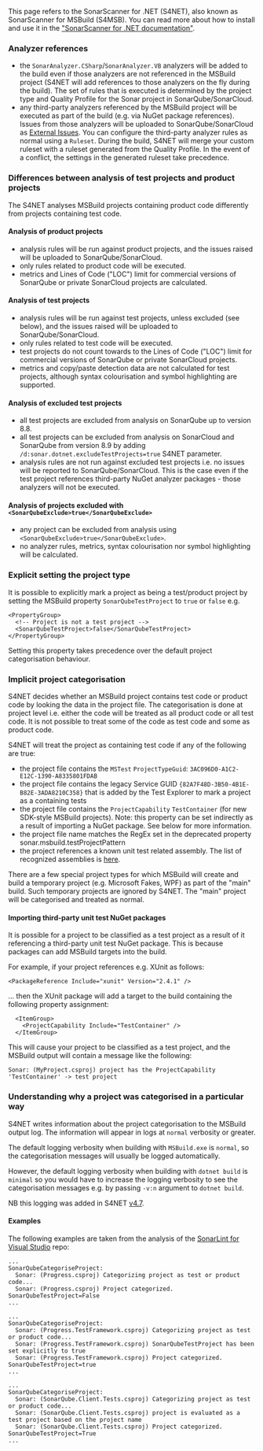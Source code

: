 This page refers to the SonarScanner for .NET (S4NET), also known as SonarScanner for MSBuild (S4MSB). You can read more about how to install and use it in the ["SonarScanner for .NET documentation"](https://redirect.sonarsource.com/doc/install-configure-scanner-msbuild.html).

### Analyzer references

* the `SonarAnalyzer.CSharp`/`SonarAnalyzer.VB` analyzers will be added to the build even if those analyzers are not referenced in the MSBuild project (S4NET will add references to those analyzers on the fly during the build). The set of rules that is executed is determined by the project type and Quality Profile for the Sonar project in SonarQube/SonarCloud.
* any third-party analyzers referenced by the MSBuild project will be executed as part of the build (e.g. via NuGet package references). Issues from those analyzers will be uploaded to SonarQube/SonarCloud as [External Issues](https://sonarcloud.io/documentation/analysis/external-issues/). You can configure the third-party analyzer rules as normal using a `Ruleset`. During the build, S4NET will merge your custom ruleset with a ruleset generated from the Quality Profile. In the event of a conflict, the settings in the generated ruleset take precedence.

### Differences between analysis of test projects and product projects

The S4NET analyses MSBuild projects containing product code differently from projects containing test code.

#### Analysis of product projects

* analysis rules will be run against product projects, and the issues raised will be uploaded to SonarQube/SonarCloud.
* only rules related to product code will be executed.
* metrics and Lines of Code ("LOC") limit for commercial versions of SonarQube or private SonarCloud projects are calculated.

#### Analysis of test projects

* analysis rules will be run against test projects, unless excluded (see below), and the issues raised will be uploaded to SonarQube/SonarCloud.
* only rules related to test code will be executed.
* test projects do not count towards to the Lines of Code ("LOC") limit for commercial versions of SonarQube or private SonarCloud projects.
* metrics and copy/paste detection data are not calculated for test projects, although syntax colourisation and symbol highlighting are supported.

#### Analysis of excluded test projects

* all test projects are excluded from analysis on SonarQube up to version 8.8.
* all test projects can be excluded from analysis on SonarCloud and SonarQube from version 8.9 by adding `/d:sonar.dotnet.excludeTestProjects=true` S4NET parameter.
* analysis rules are not run against excluded test projects i.e. no issues will be reported to SonarQube/SonarCloud. This is the case even if the test project references third-party NuGet analyzer packages - those analyzers will not be executed.

#### Analysis of projects excluded with `<SonarQubeExclude>true</SonarQubeExclude>`

* any project can be excluded from analysis using `<SonarQubeExclude>true</SonarQubeExclude>`.
* no analyzer rules, metrics, syntax colourisation nor symbol highlighting will be calculated.

### Explicit setting the project type
It is possible to explicitly mark a project as being a test/product project by setting the MSBuild property `SonarQubeTestProject` to `true` or `false` e.g.

```
<PropertyGroup>
  <!-- Project is not a test project -->
  <SonarQubeTestProject>false</SonarQubeTestProject>
</PropertyGroup>
```
Setting this property takes precedence over the default project categorisation behaviour.

### Implicit project categorisation
S4NET decides whether an MSBuild project contains test code or product code by looking the data in the project file. The categorisation is done at project level i.e. either the code will be treated as all product code or all test code. It is not possible to treat some of the code as test code and some as product code.

S4NET will treat the project as containing test code if any of the following are true:
* the project file contains the `MSTest` `ProjectTypeGuid`: `3AC096D0-A1C2-E12C-1390-A8335801FDAB`
* the project file contains the legacy Service GUID `{82A7F48D-3B50-4B1E-B82E-3ADA8210C358}` that is added by the Test Explorer to mark a project as a containing tests
* the project file contains the `ProjectCapability` `TestContainer` (for new SDK-style MSBuild projects). Note: this property can be set indirectly as a result of importing a NuGet package. See below for more information.
* the project file name matches the RegEx set in the deprecated property sonar.msbuild.testProjectPattern
* the project references a known unit test related assembly. The list of recognized assemblies is [here](https://github.com/SonarSource/sonar-scanner-msbuild/blob/master/src/SonarScanner.MSBuild.Tasks/IsTestByReference.cs#L35).

There are a few special project types for which MSBuild will create and build a temporary project (e.g. Microsoft Fakes, WPF) as part of the "main" build. Such temporary projects are ignored by S4NET. The "main" project will be categorised and treated as normal.

#### Importing third-party unit test NuGet packages
It is possible for a project to be classified as a test project as a result of it referencing a third-party unit test NuGet package. This is because packages can add MSBuild targets into the build.

For example, if your project references e.g. XUnit as follows:
```
<PackageReference Include="xunit" Version="2.4.1" />
```
... then the XUnit package will add a target to the build containing the following property assignment:
```
  <ItemGroup>
    <ProjectCapability Include="TestContainer" />
  </ItemGroup>
```
This will cause your project to be classified as a test project, and the MSBuild output will contain a message like the following:

```
Sonar: (MyProject.csproj) project has the ProjectCapability 'TestContainer' -> test project
```

### Understanding why a project was categorised in a particular way
S4NET writes information about the project categorisation to the MSBuild output log. The information will appear in logs at `normal` verbosity or greater.

The default logging verbosity when building with `MSBuild.exe` is `normal`, so the categorisation messages will usually be logged automatically.

However, the default logging verbosity when building with `dotnet build` is `minimal` so you would have to increase the logging verbosity to see the categorisation messages e.g. by passing `-v:n` argument to `dotnet build`.

NB this logging was added in S4NET [v4.7](https://github.com/SonarSource/sonar-scanner-msbuild/releases/tag/4.7.0.2295).


#### Examples
The following examples are taken from the analysis of the [SonarLint for Visual Studio](https://github.com/sonarsource/sonarlint-visualstudio) repo:

```
...
SonarQubeCategoriseProject:
  Sonar: (Progress.csproj) Categorizing project as test or product code...
  Sonar: (Progress.csproj) Project categorized. SonarQubeTestProject=False
...

...
SonarQubeCategoriseProject:
  Sonar: (Progress.TestFramework.csproj) Categorizing project as test or product code...
  Sonar: (Progress.TestFramework.csproj) SonarQubeTestProject has been set explicitly to true
  Sonar: (Progress.TestFramework.csproj) Project categorized. SonarQubeTestProject=true
...

...
SonarQubeCategoriseProject:
  Sonar: (SonarQube.Client.Tests.csproj) Categorizing project as test or product code...
  Sonar: (SonarQube.Client.Tests.csproj) project is evaluated as a test project based on the project name
  Sonar: (SonarQube.Client.Tests.csproj) Project categorized. SonarQubeTestProject=True
...
```
